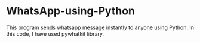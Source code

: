 # WhatsApp-using-Python
This program sends whatsapp message instantly to anyone using Python. In this code, I have used pywhatkit library.
